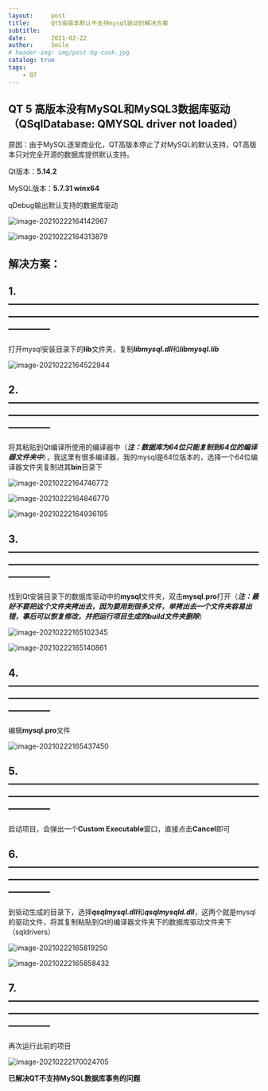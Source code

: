 ```yaml
---
layout:     post
title:      Qt5高版本默认不支持mysql驱动的解决方案
subtitle:   
date:       2021-02-22
author:     Smile
# header-img: img/post-bg-cook.jpg
catalog: true
tags:
    - QT
---
```


## QT 5 高版本没有MySQL和MySQL3数据库驱动（QSqlDatabase: QMYSQL driver not loaded）

原因：由于MySQL逐渐商业化，QT高版本停止了对MySQL的默认支持，QT高版本只对完全开源的数据库提供默认支持。

Qt版本：**5.14.2**

MySQL版本：**5.7.31 winx64**

qDebug输出默认支持的数据库驱动

![image-20210222164142967](../img/imgQt/image-20210222164142967.png)

![image-20210222164313879](../img/imgQt/image-20210222164313879.png)

## 解决方案：

## 1.————————————————————————————————————————————————————

打开mysql安装目录下的**lib**文件夹，复制***libmysql.dll***和***libmysql.lib***

![image-20210222164522944](../img/imgQt/image-20210222164522944.png)

## 2.————————————————————————————————————————————————————

将其粘贴到Qt编译所使用的编译器中（***注：数据库为64位只能复制到64位的编译器文件夹中***），我这里有很多编译器，我的mysql是64位版本的，选择一个64位编译器文件夹复制进其**bin**目录下

![image-20210222164746772](../img/imgQt/image-20210222164746772.png)

![image-20210222164846770](../img/imgQt/image-20210222164846770.png)

![image-20210222164936195](../img/imgQt/image-20210222164936195.png)

## 3.————————————————————————————————————————————————————

找到Qt安装目录下的数据库驱动中的**mysql**文件夹，双击**mysql.pro**打开（***注：最好不要把这个文件夹拷出去，因为要用到很多文件，单拷出去一个文件夹容易出错，事后可以恢复修改，并把运行项目生成的build文件夹删除***）

![image-20210222165102345](../img/imgQt/image-20210222165102345.png)

![image-20210222165140861](../img/imgQt/image-20210222165140861.png)

## 4.————————————————————————————————————————————————————

编辑**mysql.pro**文件

![image-20210222165437450](../img/imgQt/image-20210222165437450.png)

## 5.————————————————————————————————————————————————————

启动项目，会弹出一个**Custom Executable**窗口，直接点击**Cancel**即可

## 6.————————————————————————————————————————————————————

到驱动生成的目录下，选择***qsqlmysql.dll***和***qsqlmysqld.dll***，这两个就是mysql的驱动文件，将其复制粘贴到Qt的编译器文件夹下的数据库驱动文件夹下（sqldrivers）

![image-20210222165819250](../img/imgQt/image-20210222165819250.png)

![image-20210222165858432](../img/imgQt/image-20210222165858432.png)

## 7.————————————————————————————————————————————————————

再次运行此前的项目

![image-20210222170024705](../img/imgQt/image-20210222170024705.png)

**已解决QT不支持MySQL数据库事务的问题**
